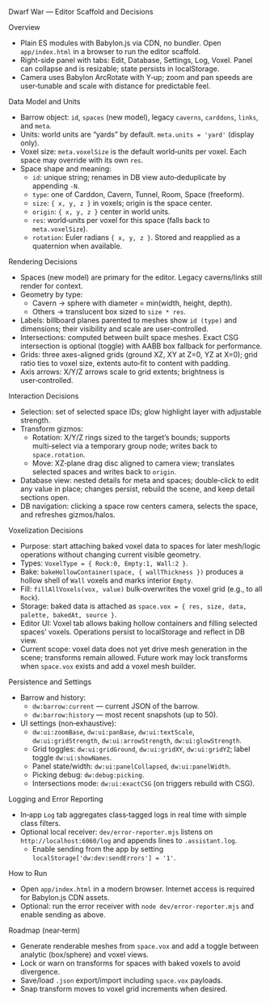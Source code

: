 Dwarf War — Editor Scaffold and Decisions

Overview
- Plain ES modules with Babylon.js via CDN, no bundler. Open `app/index.html` in a browser to run the editor scaffold.
- Right-side panel with tabs: Edit, Database, Settings, Log, Voxel. Panel can collapse and is resizable; state persists in localStorage.
- Camera uses Babylon ArcRotate with Y‑up; zoom and pan speeds are user‑tunable and scale with distance for predictable feel.

Data Model and Units
- Barrow object: `id`, `spaces` (new model), legacy `caverns`, `carddons`, `links`, and `meta`.
- Units: world units are “yards” by default. `meta.units = 'yard'` (display only).
- Voxel size: `meta.voxelSize` is the default world‑units per voxel. Each space may override with its own `res`.
- Space shape and meaning:
  - `id`: unique string; renames in DB view auto‑deduplicate by appending `-N`.
  - `type`: one of Carddon, Cavern, Tunnel, Room, Space (freeform).
  - `size`: `{ x, y, z }` in voxels; origin is the space center.
  - `origin`: `{ x, y, z }` center in world units.
  - `res`: world‑units per voxel for this space (falls back to `meta.voxelSize`).
  - `rotation`: Euler radians `{ x, y, z }`. Stored and reapplied as a quaternion when available.

Rendering Decisions
- Spaces (new model) are primary for the editor. Legacy caverns/links still render for context.
- Geometry by type:
  - Cavern → sphere with diameter = min(width, height, depth).
  - Others → translucent box sized to `size * res`.
- Labels: billboard planes parented to meshes show `id (type)` and dimensions; their visibility and scale are user‑controlled.
- Intersections: computed between built space meshes. Exact CSG intersection is optional (toggle) with AABB box fallback for performance.
- Grids: three axes-aligned grids (ground XZ, XY at Z=0, YZ at X=0); grid ratio ties to voxel size, extents auto‑fit to content with padding.
- Axis arrows: X/Y/Z arrows scale to grid extents; brightness is user‑controlled.

Interaction Decisions
- Selection: set of selected space IDs; glow highlight layer with adjustable strength.
- Transform gizmos:
  - Rotation: X/Y/Z rings sized to the target’s bounds; supports multi‑select via a temporary group node; writes back to `space.rotation`.
  - Move: XZ‑plane drag disc aligned to camera view; translates selected spaces and writes back to `origin`.
- Database view: nested details for meta and spaces; double‑click to edit any value in place; changes persist, rebuild the scene, and keep detail sections open.
- DB navigation: clicking a space row centers camera, selects the space, and refreshes gizmos/halos.

Voxelization Decisions
- Purpose: start attaching baked voxel data to spaces for later mesh/logic operations without changing current visible geometry.
- Types: `VoxelType = { Rock:0, Empty:1, Wall:2 }`.
- Bake: `bakeHollowContainer(space, { wallThickness })` produces a hollow shell of `Wall` voxels and marks interior `Empty`.
- Fill: `fillAllVoxels(vox, value)` bulk‑overwrites the voxel grid (e.g., to all `Rock`).
- Storage: baked data is attached as `space.vox = { res, size, data, palette, bakedAt, source }`.
- Editor UI: Voxel tab allows baking hollow containers and filling selected spaces’ voxels. Operations persist to localStorage and reflect in DB view.
- Current scope: voxel data does not yet drive mesh generation in the scene; transforms remain allowed. Future work may lock transforms when `space.vox` exists and add a voxel mesh builder.

Persistence and Settings
- Barrow and history:
  - `dw:barrow:current` — current JSON of the barrow.
  - `dw:barrow:history` — most recent snapshots (up to 50).
- UI settings (non‑exhaustive):
  - `dw:ui:zoomBase`, `dw:ui:panBase`, `dw:ui:textScale`, `dw:ui:gridStrength`, `dw:ui:arrowStrength`, `dw:ui:glowStrength`.
  - Grid toggles: `dw:ui:gridGround`, `dw:ui:gridXY`, `dw:ui:gridYZ`; label toggle `dw:ui:showNames`.
  - Panel state/width: `dw:ui:panelCollapsed`, `dw:ui:panelWidth`.
  - Picking debug: `dw:debug:picking`.
  - Intersections mode: `dw:ui:exactCSG` (on triggers rebuild with CSG).

Logging and Error Reporting
- In‑app `Log` tab aggregates class‑tagged logs in real time with simple class filters.
- Optional local receiver: `dev/error-reporter.mjs` listens on `http://localhost:6060/log` and appends lines to `.assistant.log`.
  - Enable sending from the app by setting `localStorage['dw:dev:sendErrors'] = '1'`.

How to Run
- Open `app/index.html` in a modern browser. Internet access is required for Babylon.js CDN assets.
- Optional: run the error receiver with `node dev/error-reporter.mjs` and enable sending as above.

Roadmap (near‑term)
- Generate renderable meshes from `space.vox` and add a toggle between analytic (box/sphere) and voxel views.
- Lock or warn on transforms for spaces with baked voxels to avoid divergence.
- Save/load `.json` export/import including `space.vox` payloads.
- Snap transform moves to voxel grid increments when desired.
